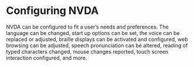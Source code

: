 Configuring NVDA
================

NVDA can be configured to fit a user’s needs and preferences. The
language can be changed, start up options can be set, the voice can be
replaced or adjusted, braille displays can be activated and
configured, web browsing can be adjusted, speech pronunciation can be
altered, reading of typed characters changed, mouse changes reported,
touch screen interaction configured, and more.

